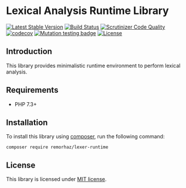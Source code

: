 # Lexical Analysis Runtime Library

[![Latest Stable Version](https://poser.pugx.org/remorhaz/lexer-runtime/v)](//packagist.org/packages/remorhaz/lexer-runtime)
[![Build Status](https://travis-ci.com/remorhaz/php-lexer-runtime.svg?branch=master)](https://travis-ci.com/remorhaz/php-lexer-runtime)
[![Scrutinizer Code Quality](https://scrutinizer-ci.com/g/remorhaz/php-lexer-runtime/badges/quality-score.png?b=master)](https://scrutinizer-ci.com/g/remorhaz/php-lexer-runtime/?branch=master)
[![codecov](https://codecov.io/gh/remorhaz/php-lexer-runtime/branch/master/graph/badge.svg)](https://codecov.io/gh/remorhaz/php-lexer-runtime)
[![Mutation testing badge](https://img.shields.io/endpoint?style=flat&url=https%3A%2F%2Fbadge-api.stryker-mutator.io%2Fgithub.com%2Fremorhaz%2Fphp-lexer-runtime%2Fmaster)](https://dashboard.stryker-mutator.io/reports/github.com/remorhaz/php-lexer-runtime/master)
[![License](https://poser.pugx.org/remorhaz/lexer-runtime/license)](//packagist.org/packages/remorhaz/lexer-runtime)

## Introduction
This library provides minimalistic runtime environment to perform lexical analysis.  

## Requirements
* PHP 7.3+

## Installation
To install this library using [composer](https://getcomposer.org/), run the following command:
```
composer require remorhaz/lexer-runtime
```

## License
This library is licensed under [MIT license](./LICENSE).
